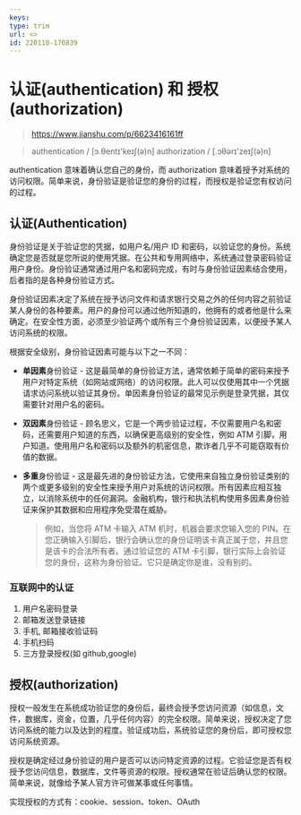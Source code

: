 ```yaml
---
keys:
type: trim
url: <>
id: 220110-170839
---
```


# 认证(authentication) 和 授权(authorization)

> <https://www.jianshu.com/p/6623416161ff>

> authentication / [ɔ.θentɪ'keɪʃ(ə)n]
> authorization / [.ɔθərɪ'zeɪʃ(ə)n]

authentication 意味着确认您自己的身份，而 authorization 意味着授予对系统的访问权限。简单来说，身份验证是验证您的身份的过程，而授权是验证您有权访问的过程。

## 认证(Authentication)

身份验证是关于验证您的凭据，如用户名/用户 ID 和密码，以验证您的身份。系统确定您是否就是您所说的使用凭据。在公共和专用网络中，系统通过登录密码验证用户身份。身份验证通常通过用户名和密码完成，有时与身份验证因素结合使用，后者指的是各种身份验证方式。

身份验证因素决定了系统在授予访问文件和请求银行交易之外的任何内容之前验证某人身份的各种要素。用户的身份可以通过他所知道的，他拥有的或者他是什么来确定。在安全性方面，必须至少验证两个或所有三个身份验证因素，以便授予某人访问系统的权限。

根据安全级别，身份验证因素可能与以下之一不同：

- **单因素**身份验证 - 这是最简单的身份验证方法，通常依赖于简单的密码来授予用户对特定系统（如网站或网络）的访问权限。此人可以仅使用其中一个凭据请求访问系统以验证其身份。单因素身份验证的最常见示例是登录凭据，其仅需要针对用户名的密码。

- **双因素**身份验证 - 顾名思义，它是一个两步验证过程，不仅需要用户名和密码，还需要用户知道的东西，以确保更高级别的安全性，例如 ATM 引脚，用户知道。使用用户名和密码以及额外的机密信息，欺诈者几乎不可能窃取有价值的数据。

- **多重**身份验证 - 这是最先进的身份验证方法，它使用来自独立身份验证类别的两个或更多级别的安全性来授予用户对系统的访问权限。所有因素应相互独立，以消除系统中的任何漏洞。金融机构，银行和执法机构使用多因素身份验证来保护其数据和应用程序免受潜在威胁。

  > 例如，当您将 ATM 卡输入 ATM 机时，机器会要求您输入您的 PIN。在您正确输入引脚后，银行会确认您的身份证明该卡真正属于您，并且您是该卡的合法所有者。通过验证您的 ATM 卡引脚，银行实际上会验证您的身份，这称为身份验证。它只是确定你是谁，没有别的。

### 互联网中的认证

1. 用户名密码登录
2. 邮箱发送登录链接
3. 手机, 邮箱接收验证码
4. 手机扫码
5. 三方登录授权(如 github,google)

## 授权(authorization)

授权一般发生在系统成功验证您的身份后，最终会授予您访问资源（如信息，文件，数据库，资金，位置，几乎任何内容）的完全权限。简单来说，授权决定了您访问系统的能力以及达到的程度。验证成功后，系统验证您的身份后，即可授权您访问系统资源。

授权是确定经过身份验证的用户是否可以访问特定资源的过程。它验证您是否有权授予您访问信息，数据库，文件等资源的权限。授权通常在验证后确认您的权限。简单来说，就像给予某人官方许可做某事或任何事情。

实现授权的方式有：cookie、session、token、OAuth
